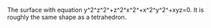 The surface with equation y^2^z^2^+z^2^x^2^+x^2^y^2^+xyz=0. It is
roughly the same shape as a tetrahedron.
